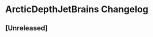 <!-- Keep a Changelog guide -> https://keepachangelog.com -->

# ArcticDepthJetBrains Changelog

## [Unreleased]